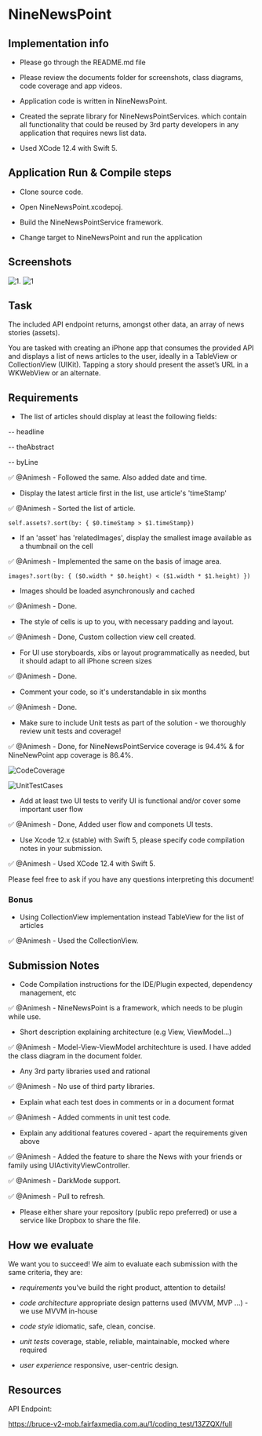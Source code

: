 # NineNewsPoint
## Implementation info
 * Please go through the README.md file
 
 * Please review the documents folder for screenshots, class diagrams, code coverage and app videos.
 
 * Application code is written in NineNewsPoint.
 
 * Created the seprate library for NineNewsPointServices. which contain all functionality that could be reused by 3rd party developers in any application that requires news list data.
 
 * Used XCode 12.4 with Swift 5. 

## Application Run & Compile steps
* Clone source code.

* Open NineNewsPoint.xcodepoj.

* Build the NineNewsPointService framework.

* Change target to NineNewsPoint and run the application

## Screenshots
![1](https://user-images.githubusercontent.com/43500940/143995180-97c4e193-9fcd-4579-b12b-c82137904019.PNG).    ![1](https://user-images.githubusercontent.com/43500940/143995287-f24974b3-f9e9-44b0-bb4c-3dc6c5d611b9.PNG)


## Task

The included API endpoint returns, amongst other data, an array of news stories (assets).

You are tasked with creating an iPhone app that consumes the provided API and displays a list of news articles to the user, ideally in a TableView or CollectionView (UIKit). Tapping a story should present the asset’s URL in a WKWebView or an alternate.

## Requirements

* The list of articles should display at least the following fields:

-- headline

-- theAbstract

-- byLine

✅ @Animesh - Followed the same. Also added date and time.



* Display the latest article first in the list, use article's 'timeStamp'

✅ @Animesh - Sorted the list of article. 

```self.assets?.sort(by: { $0.timeStamp > $1.timeStamp})```



* If an 'asset' has 'relatedImages', display the smallest image available as a thumbnail on the cell

✅ @Animesh - Implemented the same on the basis of image area.

```images?.sort(by: { ($0.width * $0.height) < ($1.width * $1.height) })```



* Images should be loaded asynchronously and cached

✅ @Animesh - Done.



* The style of cells is up to you, with necessary padding and layout.

✅ @Animesh - Done, Custom collection view cell created.



* For UI use storyboards, xibs or layout programmatically as needed, but it should adapt to all iPhone screen sizes

✅ @Animesh - Done.



* Comment your code, so it's understandable in six months

✅ @Animesh - Done.



* Make sure to include Unit tests as part of the solution - we thoroughly review unit tests and coverage!

✅ @Animesh - Done, for NineNewsPointService coverage is 94.4% & for NineNewPoint app coverage is 86.4%.

![CodeCoverage](https://user-images.githubusercontent.com/43500940/143993267-4d455203-688c-4ec4-8391-2716c1124453.png)

![UnitTestCases](https://user-images.githubusercontent.com/43500940/143993419-5a7008ae-b734-470a-a139-f55ac3a2a792.png)



* Add at least two UI tests to verify UI is functional and/or cover some important user flow

✅ @Animesh - Done, Added user flow and componets UI tests.



* Use Xcode 12.x (stable) with Swift 5, please specify code compilation notes in your submission.

✅ @Animesh - Used XCode 12.4 with Swift 5.



Please feel free to ask if you have any questions interpreting this document!


### Bonus

* Using CollectionView implementation instead TableView for the list of articles

✅ @Animesh - Used the CollectionView.



## Submission Notes

* Code Compilation instructions for the IDE/Plugin expected, dependency management, etc

✅ @Animesh - NineNewsPoint is a framework, which needs to be plugin while use.



* Short description explaining architecture (e.g View, ViewModel...)

✅ @Animesh -  Model-View-ViewModel architechture is used. I have added the class diagram in the document folder.



* Any 3rd party libraries used and rational

✅ @Animesh -  No use of third party libraries.



* Explain what each test does in comments or in a document format

✅ @Animesh -  Added comments in unit test code.



* Explain any additional features covered - apart the requirements given above

✅ @Animesh -  Added the feature to share the News with your friends or family using UIActivityViewController.

✅ @Animesh -  DarkMode support.

✅ @Animesh -  Pull to refresh.


* Please either share your repository (public repo preferred) or use a service like Dropbox to share the file.



## How we evaluate

We want you to succeed! We aim to evaluate each submission with the same criteria, they are:

 * *requirements* you've build the right product, attention to details!

 * *code architecture* appropriate design patterns used (MVVM, MVP ...) - we use MVVM in-house

 * *code style* idiomatic, safe, clean, concise.

 * *unit tests* coverage, stable, reliable, maintainable, mocked where required

 * *user experience* responsive, user-centric design.

## Resources

API Endpoint:

https://bruce-v2-mob.fairfaxmedia.com.au/1/coding_test/13ZZQX/full

